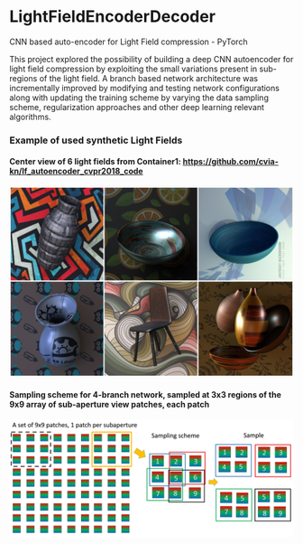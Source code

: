 # LightFieldEncoderDecoder
CNN based auto-encoder for Light Field compression - PyTorch

This project explored the possibility of building a deep CNN autoencoder for light field compression by exploiting the small variations present in sub-regions of the light field. A branch based network architecture was incrementally improved by modifying and testing network configurations along with updating the training scheme by varying the data sampling scheme, regularization approaches and other deep learning relevant algorithms.

### Example of used synthetic Light Fields
#### Center view of 6 light fields from Container1: https://github.com/cvia-kn/lf_autoencoder_cvpr2018_code 
![Image1](https://github.com/bwijerat/LightFieldEncoderDecoder/blob/main/Report/media/LF_collage.jpg)

#### Sampling scheme for 4-branch network, sampled at 3x3 regions of the 9x9 array of sub-aperture view patches, each patch
![Image2](https://github.com/bwijerat/LightFieldEncoderDecoder/blob/main/Report/media/LF_sampling_scheme1.jpg)
